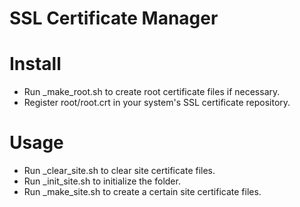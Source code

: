 SSL Certificate Manager
=======================

# Install
  * Run _make_root.sh to create root certificate files if necessary.
  * Register root/root.crt in your system's SSL certificate repository.

# Usage
  
  * Run _clear_site.sh to clear site certificate files.
  * Run _init_site.sh to initialize the folder.
  * Run _make_site.sh to create a certain site certificate files.

